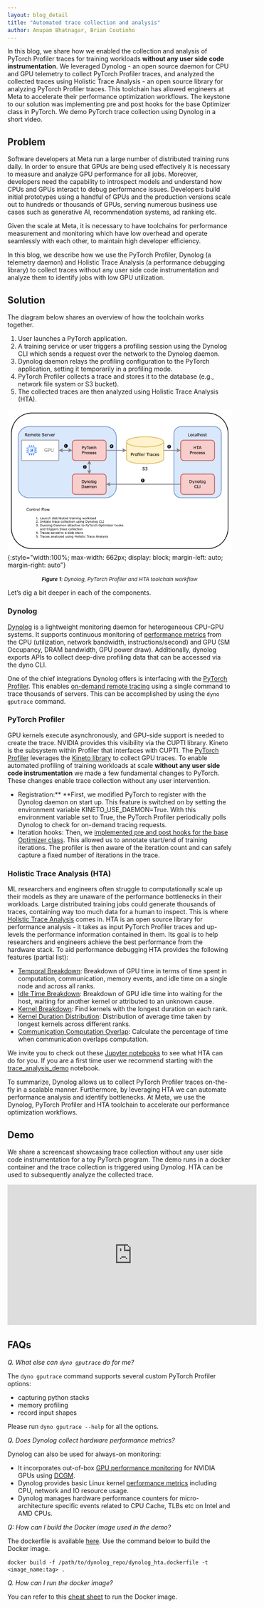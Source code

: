 ```yaml
---
layout: blog_detail
title: "Automated trace collection and analysis"
author: Anupam Bhatnagar, Brian Coutinho
---
```



In this blog, we share how we enabled the collection and analysis of PyTorch Profiler traces for training workloads **without any user side code instrumentation**. We leveraged Dynolog - an open source daemon for CPU and GPU telemetry to collect PyTorch Profiler traces, and analyzed the collected traces using Holistic Trace Analysis - an open source library for analyzing PyTorch Profiler traces. This toolchain has allowed engineers at Meta to accelerate their performance optimization workflows. The keystone to our solution was implementing pre and post hooks for the base Optimizer class in PyTorch. We demo PyTorch trace collection using Dynolog in a short video.


## Problem

Software developers at Meta run a large number of distributed training runs daily. In order to ensure that GPUs are being used effectively it is necessary to measure and analyze GPU performance for all jobs. Moreover, developers need the capability to introspect models and understand how CPUs and GPUs interact to debug performance issues. Developers build initial prototypes using a handful of GPUs and the production versions scale out to hundreds or thousands of GPUs, serving numerous business use cases such as generative AI, recommendation systems, ad ranking etc.

Given the scale at Meta, it is necessary to have toolchains for performance measurement and monitoring which have low overhead and operate seamlessly with each other, to maintain high developer efficiency.

In this blog, we describe how we use the PyTorch Profiler, Dynolog (a telemetry daemon) and Holistic Trace Analysis (a performance debugging library) to collect traces without any user side code instrumentation and analyze them to identify jobs with low GPU utilization.


## Solution

The diagram below shares an overview of how the toolchain works together.



1. User launches a PyTorch application.
2. A training service or user triggers a profiling session using the Dynolog CLI which sends a request over the network to the Dynolog daemon.
3. Dynolog daemon relays the profiling configuration to the PyTorch application, setting it temporarily in a profiling mode.
4. PyTorch Profiler collects a trace and stores it to the database (e.g., network file system or S3 bucket).
5. The collected traces are then analyzed using Holistic Trace Analysis (HTA).

![Figure 1: Dynolog, PyTorch Profiler and HTA toolchain workflow](/assets/images/dyno_hta.png){:style="width:100%; max-width: 662px; display: block; margin-left: auto; margin-right: auto"}

<div class="mb-3" style="text-align: center">
<small style="line-height: 1.1"><em><strong>Figure 1</strong>: Dynolog, PyTorch Profiler and HTA toolchain workflow</em></small>
</div>

Let’s dig a bit deeper in each of the components. 


### Dynolog

[Dynolog](https://developers.facebook.com/blog/post/2022/11/16/dynolog-open-source-system-observability/) is a lightweight monitoring daemon for heterogeneous CPU-GPU systems. It supports continuous monitoring of [performance metrics](https://github.com/facebookincubator/dynolog/blob/main/docs/Metrics.md) from the CPU (utilization, network bandwidth, instructions/second) and GPU (SM Occupancy, DRAM bandwidth, GPU power draw). Additionally, dynolog exports APIs to collect deep-dive profiling data that can be accessed via the dyno CLI.

One of the chief integrations Dynolog offers is interfacing with the [PyTorch Profiler](https://pytorch.org/tutorials/recipes/recipes/profiler_recipe.html). This enables [on-demand remote tracing](https://pytorch.org/blog/performance-debugging-of-production-pytorch-models-at-meta/) using a single command to trace thousands of servers. This can be accomplished by using the `dyno gputrace` command.


### PyTorch Profiler

GPU kernels execute asynchronously, and GPU-side support is needed to create the trace. NVIDIA provides this visibility via the CUPTI library. Kineto is the subsystem within Profiler that interfaces with CUPTI. The [PyTorch Profiler](https://pytorch.org/blog/introducing-pytorch-profiler-the-new-and-improved-performance-tool/) leverages the [Kineto library](https://github.com/pytorch/kineto) to collect GPU traces. To enable automated profiling of training workloads at scale **without any user side code instrumentation** we made a few fundamental changes to PyTorch. These changes enable trace collection without any user intervention.



* Registration:** **First, we modified PyTorch to register with the Dynolog daemon on start up. This feature is switched on by setting the environment variable KINETO_USE_DAEMON=True. With this environment variable set to True, the PyTorch Profiler periodically polls Dynolog to check for on-demand tracing requests.
* Iteration hooks: Then, we [implemented pre and post hooks for the base Optimizer class](https://github.com/pytorch/pytorch/pull/89176). This allowed us to annotate start/end of training iterations. The profiler is then aware of the iteration count and can safely capture a fixed number of iterations in the trace.


### Holistic Trace Analysis (HTA)

ML researchers and engineers often struggle to computationally scale up their models as they are unaware of the performance bottlenecks in their workloads. Large distributed training jobs could generate thousands of traces, containing way too much data for a human to inspect. This is where [Holistic Trace Analysis](https://pytorch.org/blog/trace-analysis-for-masses/) comes in. HTA is an open source library for performance analysis - it takes as input PyTorch Profiler traces and up-levels the performance information contained in them. Its goal is to help researchers and engineers achieve the best performance from the hardware stack. To aid performance debugging HTA provides the following features (partial list):



* [Temporal Breakdown](https://hta.readthedocs.io/en/latest/source/features/temporal_breakdown.html): Breakdown of GPU time in terms of time spent in computation, communication, memory events, and idle time on a single node and across all ranks.
* [Idle Time Breakdown](https://hta.readthedocs.io/en/latest/source/features/idle_time_breakdown.html): Breakdown of GPU idle time into waiting for the host, waiting for another kernel or attributed to an unknown cause.
* [Kernel Breakdown](https://hta.readthedocs.io/en/latest/source/features/kernel_breakdown.html): Find kernels with the longest duration on each rank.
* [Kernel Duration Distribution](https://hta.readthedocs.io/en/latest/source/features/kernel_breakdown.html#kernel-duration-distribution): Distribution of average time taken by longest kernels across different ranks.
* [Communication Computation Overlap](https://hta.readthedocs.io/en/latest/source/features/comm_comp_overlap.html): Calculate the percentage of time when communication overlaps computation.

We invite you to check out these [Jupyter notebooks](https://github.com/facebookresearch/HolisticTraceAnalysis/tree/main/examples) to see what HTA can do for you. If you are a first time user we recommend starting with the [trace_analysis_demo](https://github.com/facebookresearch/HolisticTraceAnalysis/blob/main/examples/trace_analysis_demo.ipynb) notebook.

To summarize, Dynolog allows us to collect PyTorch Profiler traces on-the-fly in a scalable manner. Furthermore, by leveraging HTA we can automate performance analysis and identify bottlenecks. At Meta, we use the Dynolog, PyTorch Profiler and HTA toolchain to accelerate our performance optimization workflows.


## Demo

We share a screencast showcasing trace collection without any user side code instrumentation for a toy PyTorch program. The demo runs in a docker container and the trace collection is triggered using Dynolog. HTA can be used to subsequently analyze the collected trace.

<iframe width="560" height="315" src="https://www.youtube.com/embed/FjmHYMJLIdw?si=xahelamoBIja94Ox" title="YouTube video player" frameborder="0" allow="accelerometer; autoplay; clipboard-write; encrypted-media; gyroscope; picture-in-picture; web-share" allowfullscreen></iframe>

## FAQs

_Q. What else can `dyno gputrace` do for me?_

The `dyno gputrace` command supports several custom PyTorch Profiler options: 



* capturing python stacks 
* memory profiling
* record input shapes

Please run `dyno gputrace --help` for all the options.

_Q. Does Dynolog collect hardware performance metrics?_

Dynolog can also be used for always-on monitoring:



* It incorporates out-of-box [GPU performance monitoring](https://github.com/facebookincubator/dynolog/tree/main#gpu-monitoring) for NVIDIA GPUs using [DCGM](https://docs.nvidia.com/datacenter/dcgm/latest/user-guide/index.html#).
* Dynolog provides basic Linux kernel [performance metrics](https://github.com/facebookincubator/dynolog/blob/main/docs/Metrics.md) including CPU, network and IO resource usage.
* Dynolog manages hardware performance counters for micro-architecture specific events related to CPU Cache, TLBs etc on Intel and AMD CPUs. 

_Q: How can I build the Docker image used in the demo?_

The dockerfile is available [here](https://github.com/facebookincubator/dynolog/blob/main/dynolog_hta.dockerfile). Use the command below to build the Docker image. 


```
docker build -f /path/to/dynolog_repo/dynolog_hta.dockerfile -t <image_name:tag> .
```


_Q. How can I run the docker image?_ 

You can refer to this [cheat sheet](https://gist.github.com/anupambhatnagar/07ebff374bc45e4b63eb42893cca7e87) to run the Docker image.
